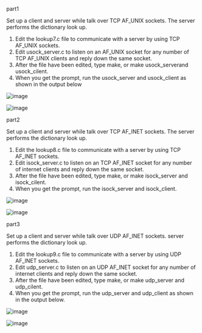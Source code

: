 part1

Set up a client and server while talk over TCP AF_UNIX sockets. The server
performs the dictionary look up.
1. Edit the lookup7.c file to communicate with a server by using TCP
AF_UNIX sockets.
2. Edit usock_server.c to listen on an AF_UNIX socket for any number of
TCP AF_UNIX clients and reply down the same socket.
3. After the file have been edited, type make, or make usock_serverand
usock_cilent.
4. When you get the prompt, run the usock_server and usock_client as
shown in the output below

![image](https://user-images.githubusercontent.com/72913466/209911243-fcac1b46-81ab-42e7-825b-1ba3b70ab39f.png)

![image](https://user-images.githubusercontent.com/72913466/209910870-f93444c7-3ed2-4e3c-9f60-d20be19245e8.png)

part2

Set up a client and server while talk over TCP AF_INET sockets. The server 
performs the dictionary look up.
1. Edit the lookup8.c file to communicate with a server by using TCP 
AF_INET sockets.
2. Edit isock_server.c to listen on an TCP AF_INET socket for any number of 
internet clients and reply down the same socket.
3. After the file have been edited, type make, or make isock_server and 
isock_cilent.
4. When you get the prompt, run the isock_server and isock_client.

![image](https://user-images.githubusercontent.com/72913466/209911199-9f43400c-7262-4609-a448-d059cdc006e6.png)

![image](https://user-images.githubusercontent.com/72913466/209911023-79de82e4-358b-403e-87f6-240948f561df.png)

part3

Set up a client and server while talk over UDP AF_INET sockets. server 
performs the dictionary look up.
1. Edit the lookup9.c file to communicate with a server by using UDP 
AF_INET sockets.
2. Edit udp_server.c to listen on an UDP AF_INET socket for any number of 
internet clients and reply down the same socket.
3. After the file have been edited, type make, or make udp_server and 
udp_cilent.
4. When you get the prompt, run the udp_server and udp_client as shown in 
the output below.

![image](https://user-images.githubusercontent.com/72913466/209911178-e6e4f524-266d-4933-b5cb-1c17d998dd77.png)

![image](https://user-images.githubusercontent.com/72913466/209911156-4aa79853-7399-45c1-a2c2-7e20615eedc1.png)
